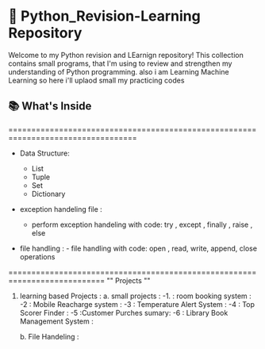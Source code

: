 # 🐍 Python_Revision-Learning  Repository
 

Welcome to my Python revision and LEarnign  repository!
This collection contains small programs,  that I'm using to review and strengthen my understanding of Python programming.
also i am Learning Machine Learning so here i'll uplaod small my practicing codes  



## 📚 What's Inside

 ==================================================================================
 * Data Structure:
    - List
    - Tuple
    - Set
    - Dictionary
  
* exception handeling file : 
  - perform exception handeling with code:
             try , except , finally , raise , else 

* file handling :
        - file handling with code:
                    open , read, write, append, close operations 



===========================================================================
                   ""  Projects  ""

1. learning based Projects : 
    a. small projects :
        -1. : room booking system :
        -2 : Mobile Reacharge system :
        -3 : Temperature Alert System :
        -4 : Top Scorer Finder :
        -5 :Customer Purches sumary:
        -6 : Library Book Management System :
         
    b. File Handeling :